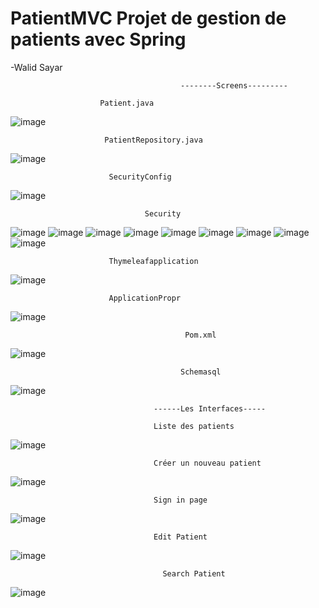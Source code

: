 # PatientMVC Projet de gestion de patients avec Spring 
-Walid Sayar

                                          --------Screens---------
                        
                        Patient.java
![image](https://user-images.githubusercontent.com/92368576/235251871-42419c52-74cf-4e62-a528-c2e5494c95b1.png)

                         PatientRepository.java
![image](https://user-images.githubusercontent.com/92368576/235252025-f42d2f7b-c365-4a3f-9035-67804e22f2d0.png)

                          SecurityConfig
![image](https://user-images.githubusercontent.com/92368576/235252150-a9c9f4a1-f77b-4bfc-b429-b3d95e1b143a.png)


                                  Security
![image](https://user-images.githubusercontent.com/92368576/235303920-4947aedf-5f93-427d-b528-8605b0f7cb3b.png)
![image](https://user-images.githubusercontent.com/92368576/235303945-7a1c8dd0-6097-4080-bfd7-2d0aad12845c.png)
![image](https://user-images.githubusercontent.com/92368576/235303977-6e9042ee-02fc-46e4-8c26-204c048550c6.png)
![image](https://user-images.githubusercontent.com/92368576/235303990-5f65e22b-5cf7-4f70-9de1-c1ab6605002a.png)
![image](https://user-images.githubusercontent.com/92368576/235304000-38ca8a99-fdae-4e70-8202-52fad56a3052.png)
![image](https://user-images.githubusercontent.com/92368576/235304010-ac7202a6-7faa-4e38-b3bf-a40946dd238a.png)
![image](https://user-images.githubusercontent.com/92368576/235304024-a9b4dbc3-41c7-420c-a8ea-390e5b13dd2c.png)
![image](https://user-images.githubusercontent.com/92368576/235304032-1cd04c5c-2b1f-4c20-bef0-de3b5db2658f.png)
![image](https://user-images.githubusercontent.com/92368576/235304042-7c0664fd-fba4-4083-9c6d-adbcf703ab26.png)





                          Thymeleafapplication
![image](https://user-images.githubusercontent.com/92368576/235303830-92e89347-dcb1-4119-8836-7cbc19f34f4f.png)


  
                          ApplicationPropr
![image](https://user-images.githubusercontent.com/92368576/235304063-4685851a-104e-4b51-91a4-6ad852449020.png)


                                           Pom.xml
![image](https://user-images.githubusercontent.com/92368576/235252829-cc652d5b-a7ec-4046-8529-9ca82297f66b.png)

                                          Schemasql
![image](https://user-images.githubusercontent.com/92368576/235304083-eefe1585-a9ad-46d7-b821-30d85ab2e76e.png)


                                    ------Les Interfaces-----
                                    
                                    Liste des patients
![image](https://user-images.githubusercontent.com/92368576/235303677-f3f490b2-996b-4774-9045-90d43ee6ff7b.png)



                                    Créer un nouveau patient
![image](https://user-images.githubusercontent.com/92368576/235253261-1331a8e6-43e5-428b-96ec-07cab77f4106.png)


                                    Sign in page
![image](https://user-images.githubusercontent.com/92368576/235303701-a9a8ddf0-3865-401d-9fbf-13801d00ffdd.png)

                                    Edit Patient
![image](https://user-images.githubusercontent.com/92368576/235303734-88f45e92-9d5e-4025-8602-f0591d974ed4.png)


                                      Search Patient
![image](https://user-images.githubusercontent.com/92368576/235303762-834bd976-26d6-4027-873a-e4b080ea9a72.png)






